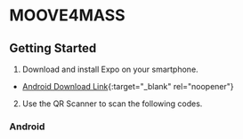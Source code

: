 # MOOVE4MASS

## Getting Started

1. Download and install Expo on your smartphone.
- [Android Download Link](https://play.google.com/store/apps/details?id=host.exp.exponent&hl=en){:target="_blank" rel="noopener"}
2. Use the QR Scanner to scan the following codes.

### Android
